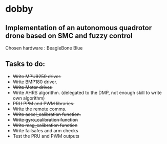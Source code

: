 dobby
======

Implementation of an autonomous quadrotor drone based on SMC and fuzzy control
---------------------------------------------------------------------------------------

Chosen hardware : BeagleBone Blue

Tasks to do:
------------

* ~~Write MPU9250 driver.~~
* Write BMP180 driver.
* ~~Write Motor driver.~~
* Write AHRS algorithm. (delegated to the DMP, not enough skill to write own algorithm)
* ~~PRU PPM and PWM libraries.~~
* Write the remote comms.
* ~~Write accel_calibration function.~~
* ~~Write gyro_calibration function~~
* ~~Write mag_calibration function~~
* Write failsafes and arm checks
* Test the PRU and PWM outputs

